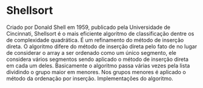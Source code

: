 # Shellsort
Criado por Donald Shell em 1959, publicado pela Universidade de Cincinnati, Shellsort é o mais eficiente algoritmo de classificação dentre os de complexidade quadrática. É um refinamento do método de inserção direta. O algoritmo difere do método de inserção direta pelo fato de no lugar de considerar o array a ser ordenado como um único segmento, ele considera vários segmentos sendo aplicado o método de inserção direta em cada um deles. Basicamente o algoritmo passa várias vezes pela lista dividindo o grupo maior em menores. Nos grupos menores é aplicado o método da ordenação por inserção. Implementações do algoritmo. 
